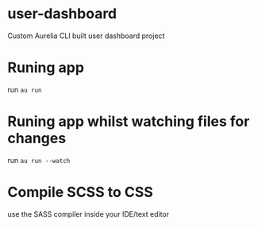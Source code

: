 # user-dashboard
Custom Aurelia CLI built user dashboard project

# Runing app
run `au run`

# Runing app whilst watching files for changes
run `au run --watch`

# Compile SCSS to CSS
use the SASS compiler inside your IDE/text editor
